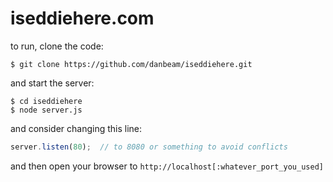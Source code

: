 # iseddiehere.com

to run, clone the code:

```shell
$ git clone https://github.com/danbeam/iseddiehere.git
```

and start the server:

```shell
$ cd iseddiehere
$ node server.js
```

and consider changing this line:

```js
server.listen(80);  // to 8080 or something to avoid conflicts
```

and then open your browser to `http://localhost[:whatever_port_you_used]`
